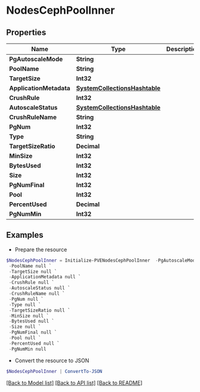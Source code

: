 # NodesCephPoolInner
## Properties

Name | Type | Description | Notes
------------ | ------------- | ------------- | -------------
**PgAutoscaleMode** | **String** |  | [optional] 
**PoolName** | **String** |  | [optional] 
**TargetSize** | **Int32** |  | [optional] 
**ApplicationMetadata** | [**SystemCollectionsHashtable**](.md) |  | [optional] 
**CrushRule** | **Int32** |  | [optional] 
**AutoscaleStatus** | [**SystemCollectionsHashtable**](.md) |  | [optional] 
**CrushRuleName** | **String** |  | [optional] 
**PgNum** | **Int32** |  | [optional] 
**Type** | **String** |  | [optional] 
**TargetSizeRatio** | **Decimal** |  | [optional] 
**MinSize** | **Int32** |  | [optional] 
**BytesUsed** | **Int32** |  | [optional] 
**Size** | **Int32** |  | [optional] 
**PgNumFinal** | **Int32** |  | [optional] 
**Pool** | **Int32** |  | [optional] 
**PercentUsed** | **Decimal** |  | [optional] 
**PgNumMin** | **Int32** |  | [optional] 

## Examples

- Prepare the resource
```powershell
$NodesCephPoolInner = Initialize-PVENodesCephPoolInner  -PgAutoscaleMode null `
 -PoolName null `
 -TargetSize null `
 -ApplicationMetadata null `
 -CrushRule null `
 -AutoscaleStatus null `
 -CrushRuleName null `
 -PgNum null `
 -Type null `
 -TargetSizeRatio null `
 -MinSize null `
 -BytesUsed null `
 -Size null `
 -PgNumFinal null `
 -Pool null `
 -PercentUsed null `
 -PgNumMin null
```

- Convert the resource to JSON
```powershell
$NodesCephPoolInner | ConvertTo-JSON
```

[[Back to Model list]](../README.md#documentation-for-models) [[Back to API list]](../README.md#documentation-for-api-endpoints) [[Back to README]](../README.md)


